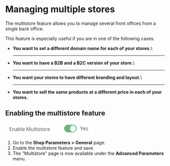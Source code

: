 # Managing multiple stores

The multistore feature allows you to manage several front offices from a single back office.&#x20;

This feature is especially useful if you are in one of the following cases:

* **You want to set a different domain name for each of your stores.**\
  ****
* **You want to have a B2B and a B2C version of your store.**\
  ****
* **You want your stores to have different branding and layout.**\
  ****
* **You want to sell the same products at a different price in each of your stores.**

## Enabling the multistore feature <a href="#managingmultipleshops-enablingthemultistorefeature" id="managingmultipleshops-enablingthemultistorefeature"></a>

![ ](<../../.gitbook/assets/image (44).png>)

1. Go to the **Shop Parameters > General** page.
2. Enable the multistore feature and save.
3. The "Multistore" page is now available under the **Advanced Parameters** menu.
